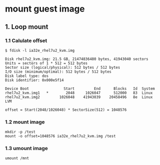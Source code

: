 # mount guest image #

## 1. Loop mount
### 1.1 Calulate offset
	
	$ fdisk -l ia32e_rhel7u2_kvm.img
	
	Disk rhel7u2_kvm.img: 21.5 GB, 21474836480 bytes, 41943040 sectors
	Units = sectors of 1 * 512 = 512 bytes
	Sector size (logical/physical): 512 bytes / 512 bytes
	I/O size (minimum/optimal): 512 bytes / 512 bytes
	Disk label type: dos
	Disk identifier: 0x000e5f14

    Device Boot                Start         End      Blocks   Id  System
	rhel7u2_kvm.img1   *        2048     1026047      512000   83  Linux
	rhel7u2_kvm.img2         1026048    41943039    20458496   8e  Linux LVM

	offset = Start(2048/1026048) * SectorSize(512) = 1048576
 
### 1.2 mount image
	
	mkdir -p /test
	mount -o offset=1048576 ia32e_rhel7u2_kvm.img /test

### 1.3 umount image

	umount /mnt
